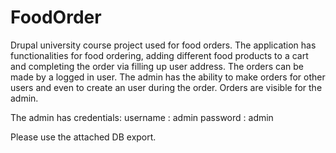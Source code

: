 # FoodOrder
Drupal university course project used for food orders.
The application has functionalities for food ordering, adding different food products to a cart and completing the order via filling up user address. The orders can be made by a logged in user. The admin has the ability to make orders for other users and even to create an user during the order. Orders are visible for the admin.

The admin has credentials:
username : admin
password : admin

Please use the attached DB export.
